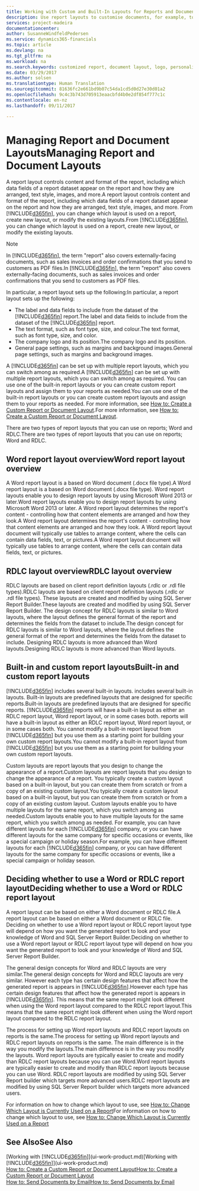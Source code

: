 ```yaml
---
title: Working with Custom and Built-In Layouts for Reports and Documents | Microsoft Docs
description: Use report layouts to customise documents, for example, to personalise the font, logo, or page settings of PDF files you send to customers.
services: project-madeira
documentationcenter: 
author: SusanneWindfeldPedersen
ms.service: dynamics365-financials
ms.topic: article
ms.devlang: na
ms.tgt_pltfrm: na
ms.workload: na
ms.search.keywords: customized report, document layout, logo, personalize
ms.date: 03/29/2017
ms.author: solsen
ms.translationtype: Human Translation
ms.sourcegitcommit: 81636fc2e661bd9b07c54da1cd5d0d27e30d01a2
ms.openlocfilehash: 9c4c3b743d705913eaacbfd4b0e2df854f777c1c
ms.contentlocale: en-nz
ms.lasthandoff: 09/11/2017

---
```

# <a name="managing-report-and-document-layouts"></a><span data-ttu-id="10b40-103">Managing Report and Document Layouts</span><span class="sxs-lookup"><span data-stu-id="10b40-103">Managing Report and Document Layouts</span></span>
<span data-ttu-id="10b40-104">A report layout controls content and format of the report, including which data fields of a report dataset appear on the report and how they are arranged, text style, images, and more.</span><span class="sxs-lookup"><span data-stu-id="10b40-104">A report layout controls content and format of the report, including which data fields of a report dataset appear on the report and how they are arranged, text style, images, and more.</span></span> <span data-ttu-id="10b40-105">From [!INCLUDE[d365fin](includes/d365fin_md.md)], you can change which layout is used on a report, create new layout, or modify the existing layouts.</span><span class="sxs-lookup"><span data-stu-id="10b40-105">From [!INCLUDE[d365fin](includes/d365fin_md.md)], you can change which layout is used on a report, create new layout, or modify the existing layouts.</span></span>

> [!NOTE]  
>   <span data-ttu-id="10b40-106">In [!INCLUDE[d365fin](includes/d365fin_md.md)], the term "report" also covers externally-facing documents, such as sales invoices and order confirmations that you send to customers as PDF files.</span><span class="sxs-lookup"><span data-stu-id="10b40-106">In [!INCLUDE[d365fin](includes/d365fin_md.md)], the term "report" also covers externally-facing documents, such as sales invoices and order confirmations that you send to customers as PDF files.</span></span>

<span data-ttu-id="10b40-107">In particular, a report layout sets up the following:</span><span class="sxs-lookup"><span data-stu-id="10b40-107">In particular, a report layout sets up the following:</span></span>

* <span data-ttu-id="10b40-108">The label and data fields to include from the dataset of the [!INCLUDE[d365fin](includes/d365fin_md.md)] report.</span><span class="sxs-lookup"><span data-stu-id="10b40-108">The label and data fields to include from the dataset of the [!INCLUDE[d365fin](includes/d365fin_md.md)] report.</span></span>
* <span data-ttu-id="10b40-109">The text format, such as font type, size, and colour.</span><span class="sxs-lookup"><span data-stu-id="10b40-109">The text format, such as font type, size, and color.</span></span>
* <span data-ttu-id="10b40-110">The company logo and its position.</span><span class="sxs-lookup"><span data-stu-id="10b40-110">The company logo and its position.</span></span>
* <span data-ttu-id="10b40-111">General page settings, such as margins and background images.</span><span class="sxs-lookup"><span data-stu-id="10b40-111">General page settings, such as margins and background images.</span></span>

<span data-ttu-id="10b40-112">A [!INCLUDE[d365fin](includes/d365fin_md.md)] can be set up with multiple report layouts, which you can switch among as required.</span><span class="sxs-lookup"><span data-stu-id="10b40-112">A [!INCLUDE[d365fin](includes/d365fin_md.md)] can be set up with multiple report layouts, which you can switch among as required.</span></span> <span data-ttu-id="10b40-113">You can use one of the built-in report layouts or you can create custom report layouts and assign them to your reports as needed.</span><span class="sxs-lookup"><span data-stu-id="10b40-113">You can use one of the built-in report layouts or you can create custom report layouts and assign them to your reports as needed.</span></span> <span data-ttu-id="10b40-114">For more information, see [How to: Create a Custom Report or Document Layout](ui-how-create-custom-report-layout.md).</span><span class="sxs-lookup"><span data-stu-id="10b40-114">For more information, see [How to: Create a Custom Report or Document Layout](ui-how-create-custom-report-layout.md).</span></span>

<span data-ttu-id="10b40-115">There are two types of report layouts that you can use on reports; Word and RDLC.</span><span class="sxs-lookup"><span data-stu-id="10b40-115">There are two types of report layouts that you can use on reports; Word and RDLC.</span></span>

## <a name="word-report-layout-overview"></a><span data-ttu-id="10b40-116">Word report layout overview</span><span class="sxs-lookup"><span data-stu-id="10b40-116">Word report layout overview</span></span>
<span data-ttu-id="10b40-117">A Word report layout is a based on Word document (.docx file type).</span><span class="sxs-lookup"><span data-stu-id="10b40-117">A Word report layout is a based on Word document (.docx file type).</span></span> <span data-ttu-id="10b40-118">Word report layouts enable you to design report layouts by using Microsoft Word 2013 or later.</span><span class="sxs-lookup"><span data-stu-id="10b40-118">Word report layouts enable you to design report layouts by using Microsoft Word 2013 or later.</span></span> <span data-ttu-id="10b40-119">A Word report layout determines the report's content - controlling how that content elements are arranged and how they look.</span><span class="sxs-lookup"><span data-stu-id="10b40-119">A Word report layout determines the report's content - controlling how that content elements are arranged and how they look.</span></span> <span data-ttu-id="10b40-120">A Word report layout document will typically use tables to arrange content, where the cells can contain data fields, text, or pictures.</span><span class="sxs-lookup"><span data-stu-id="10b40-120">A Word report layout document will typically use tables to arrange content, where the cells can contain data fields, text, or pictures.</span></span>

## <a name="rdlc-layout-overview"></a><span data-ttu-id="10b40-121">RDLC layout overview</span><span class="sxs-lookup"><span data-stu-id="10b40-121">RDLC layout overview</span></span>
<span data-ttu-id="10b40-122">RDLC layouts are based on client report definition layouts (.rdlc or .rdl file types).</span><span class="sxs-lookup"><span data-stu-id="10b40-122">RDLC layouts are based on client report definition layouts (.rdlc or .rdl file types).</span></span> <span data-ttu-id="10b40-123">These layouts are created and modified by using SQL Server Report Builder.</span><span class="sxs-lookup"><span data-stu-id="10b40-123">These layouts are created and modified by using SQL Server Report Builder.</span></span> <span data-ttu-id="10b40-124">The design concept for RDLC layouts is similar to Word layouts, where the layout defines the general format of the report and determines the fields from the dataset to include.</span><span class="sxs-lookup"><span data-stu-id="10b40-124">The design concept for RDLC layouts is similar to Word layouts, where the layout defines the general format of the report and determines the fields from the dataset to include.</span></span> <span data-ttu-id="10b40-125">Designing RDLC layouts is more advanced than Word layouts.</span><span class="sxs-lookup"><span data-stu-id="10b40-125">Designing RDLC layouts is more advanced than Word layouts.</span></span>

## <a name="built-in-and-custom-report-layouts"></a><span data-ttu-id="10b40-126">Built-in and custom report layouts</span><span class="sxs-lookup"><span data-stu-id="10b40-126">Built-in and custom report layouts</span></span>
[!INCLUDE[d365fin](includes/d365fin_md.md)]<span data-ttu-id="10b40-127"> includes several built-in layouts.</span><span class="sxs-lookup"><span data-stu-id="10b40-127"> includes several built-in layouts.</span></span> <span data-ttu-id="10b40-128">Built-in layouts are predefined layouts that are designed for specific reports.</span><span class="sxs-lookup"><span data-stu-id="10b40-128">Built-in layouts are predefined layouts that are designed for specific reports.</span></span> [!INCLUDE[d365fin](includes/d365fin_md.md)]<span data-ttu-id="10b40-129"> reports will have a built-in layout as either an RDLC report layout, Word report layout, or in some cases both.</span><span class="sxs-lookup"><span data-stu-id="10b40-129"> reports will have a built-in layout as either an RDLC report layout, Word report layout, or in some cases both.</span></span> <span data-ttu-id="10b40-130">You cannot modify a built-in report layout from [!INCLUDE[d365fin](includes/d365fin_md.md)] but you use them as a starting point for building your own custom report layouts.</span><span class="sxs-lookup"><span data-stu-id="10b40-130">You cannot modify a built-in report layout from [!INCLUDE[d365fin](includes/d365fin_md.md)] but you use them as a starting point for building your own custom report layouts.</span></span>

<span data-ttu-id="10b40-131">Custom layouts are report layouts that you design to change the appearance of a report.</span><span class="sxs-lookup"><span data-stu-id="10b40-131">Custom layouts are report layouts that you design to change the appearance of a report.</span></span> <span data-ttu-id="10b40-132">You typically create a custom layout based on a built-in layout, but you can create them from scratch or from a copy of an existing custom layout.</span><span class="sxs-lookup"><span data-stu-id="10b40-132">You typically create a custom layout based on a built-in layout, but you can create them from scratch or from a copy of an existing custom layout.</span></span> <span data-ttu-id="10b40-133">Custom layouts enable you to have multiple layouts for the same report, which you switch among as needed.</span><span class="sxs-lookup"><span data-stu-id="10b40-133">Custom layouts enable you to have multiple layouts for the same report, which you switch among as needed.</span></span> <span data-ttu-id="10b40-134">For example, you can have different layouts for each [!INCLUDE[d365fin](includes/d365fin_md.md)] company, or you can have different layouts for the same company for specific occasions or events, like a special campaign or holiday season.</span><span class="sxs-lookup"><span data-stu-id="10b40-134">For example, you can have different layouts for each [!INCLUDE[d365fin](includes/d365fin_md.md)] company, or you can have different layouts for the same company for specific occasions or events, like a special campaign or holiday season.</span></span>

## <a name="deciding-whether-to-use-a-word-or-rdlc-report-layout"></a><span data-ttu-id="10b40-135">Deciding whether to use a Word or RDLC report layout</span><span class="sxs-lookup"><span data-stu-id="10b40-135">Deciding whether to use a Word or RDLC report layout</span></span>
<span data-ttu-id="10b40-136">A report layout can be based on either a Word document or RDLC file.</span><span class="sxs-lookup"><span data-stu-id="10b40-136">A report layout can be based on either a Word document or RDLC file.</span></span> <span data-ttu-id="10b40-137">Deciding on whether to use a Word report layout or RDLC report layout type will depend on how you want the generated report to look and your knowledge of Word and SQL Server Report Builder.</span><span class="sxs-lookup"><span data-stu-id="10b40-137">Deciding on whether to use a Word report layout or RDLC report layout type will depend on how you want the generated report to look and your knowledge of Word and SQL Server Report Builder.</span></span>

<span data-ttu-id="10b40-138">The general design concepts for Word and RDLC layouts are very similar.</span><span class="sxs-lookup"><span data-stu-id="10b40-138">The general design concepts for Word and RDLC layouts are very similar.</span></span> <span data-ttu-id="10b40-139">However each type has certain design features that affect how the generated report is appears in [!INCLUDE[d365fin](includes/d365fin_md.md)].</span><span class="sxs-lookup"><span data-stu-id="10b40-139">However each type has certain design features that affect how the generated report is appears in [!INCLUDE[d365fin](includes/d365fin_md.md)].</span></span> <span data-ttu-id="10b40-140">This means that the same report might look different when using the Word report layout compared to the RDLC report layout.</span><span class="sxs-lookup"><span data-stu-id="10b40-140">This means that the same report might look different when using the Word report layout compared to the RDLC report layout.</span></span>

<span data-ttu-id="10b40-141">The process for setting up Word report layouts and RDLC report layouts on reports is the same.</span><span class="sxs-lookup"><span data-stu-id="10b40-141">The process for setting up Word report layouts and RDLC report layouts on reports is the same.</span></span> <span data-ttu-id="10b40-142">The main difference is in the way you modify the layouts.</span><span class="sxs-lookup"><span data-stu-id="10b40-142">The main difference is in the way you modify the layouts.</span></span> <span data-ttu-id="10b40-143">Word report layouts are typically easier to create and modify than RDLC report layouts because you can use Word.</span><span class="sxs-lookup"><span data-stu-id="10b40-143">Word report layouts are typically easier to create and modify than RDLC report layouts because you can use Word.</span></span> <span data-ttu-id="10b40-144">RDLC report layouts are modified by using SQL Server Report builder which targets more advanced users.</span><span class="sxs-lookup"><span data-stu-id="10b40-144">RDLC report layouts are modified by using SQL Server Report builder which targets more advanced users.</span></span>

<span data-ttu-id="10b40-145">For information on how to change which layout to use, see [How to: Change Which Layout is Currently Used on a Report](ui-how-change-layout-currently-used-report.md)</span><span class="sxs-lookup"><span data-stu-id="10b40-145">For information on how to change which layout to use, see [How to: Change Which Layout is Currently Used on a Report](ui-how-change-layout-currently-used-report.md)</span></span>

## <a name="see-also"></a><span data-ttu-id="10b40-146">See Also</span><span class="sxs-lookup"><span data-stu-id="10b40-146">See Also</span></span>
<span data-ttu-id="10b40-147">[Working with [!INCLUDE[d365fin](includes/d365fin_md.md)]](ui-work-product.md)</span><span class="sxs-lookup"><span data-stu-id="10b40-147">[Working with [!INCLUDE[d365fin](includes/d365fin_md.md)]](ui-work-product.md)</span></span>  
[<span data-ttu-id="10b40-148">How to: Create a Custom Report or Document Layout</span><span class="sxs-lookup"><span data-stu-id="10b40-148">How to: Create a Custom Report or Document Layout</span></span>](ui-how-create-custom-report-layout.md)  
[<span data-ttu-id="10b40-149">How to: Send Documents by Email</span><span class="sxs-lookup"><span data-stu-id="10b40-149">How to: Send Documents by Email</span></span>](ui-how-send-documents-email.md)

